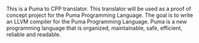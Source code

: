 This is a Puma to CPP translator.  This translator will be used as a proof of concept project for the Puma Programming Language.  The goal is to write an LLVM compiler for the Puma Programming Language. Puma is a new programming language that is organized, maintainable, safe, efficient, reliable and readable.
